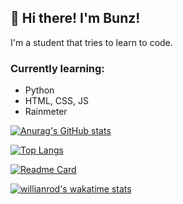 ## 👋 Hi there! I'm Bunz!
I'm a student that tries to learn to code.

### Currently learning:
- Python
- HTML, CSS, JS
- Rainmeter




[![Anurag's GitHub stats](https://github-readme-stats.vercel.app/api?username=66Bunz&include_all_commits=true&theme=radical)](https://github.com/66Bunz)


[![Top Langs](https://github-readme-stats.vercel.app/api/top-langs/?username=66Bunz&layout=compact&theme=radical)](https://github.com/66Bunz)

[![Readme Card](https://github-readme-stats.vercel.app/api/pin/?username=66Bunz&repo=Mondaine-Stop2Go-Rainmeter&show_owner=true&theme=radical)](https://github.com/66Bunz/Mondaine-Stop2Go-Rainmeter)


[![willianrod's wakatime stats](https://github-readme-stats.vercel.app/api/wakatime?username=@66Bunz&layout=compact&theme=radical)](https://github.com/anuraghazra/github-readme-stats)

